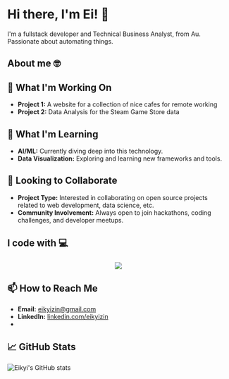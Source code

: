 
# Hi there, I'm Ei! 👋

I'm a fullstack developer and Technical Business Analyst, from Au. Passionate about automating things.


## About me 🤓
## 🔭 What I'm Working On

- **Project 1:** A website for a collection of nice cafes for remote working 
- **Project 2:** Data Analysis for the Steam Game Store data

## 🌱 What I'm Learning

- **AI/ML:** Currently diving deep into this technology.
- **Data Visualization:** Exploring and learning new frameworks and tools.

## 👯 Looking to Collaborate

- **Project Type:** Interested in collaborating on open source projects related to web development, data science, etc.
- **Community Involvement:** Always open to join hackathons, coding challenges, and developer meetups.


<h2 align="left">I code with 💻</h2>

###
<p align="center">
  <a href="https://skillicons.dev">
    <img src="https://skillicons.dev/icons?i=python,java,react,html,css,bootstrap,spring,docker" />
  </a>
</p>

###

## 📫 How to Reach Me

- **Email:** [eikyizin@gmail.com](mailto:eikyizin@gmail.com)
- **LinkedIn:** [linkedin.com/eikyizin](https://www.linkedin.com/in/eikyizin/)
- 
## 📈 GitHub Stats

![Eikyi's GitHub stats](https://github-readme-stats.vercel.app/api?username=eikyi&show_icons=true&theme=radical)

<!--
**eikyi/eikyi** is a ✨ _special_ ✨ repository because its `README.md` (this file) appears on your GitHub profile.

Here are some ideas to get you started:

- 🔭 I’m currently working on ...
- 🌱 I’m currently learning ...
- 👯 I’m looking to collaborate on ...
- 🤔 I’m looking for help with ...
- 💬 Ask me about ...
- 📫 How to reach me: ...
- 😄 Pronouns: ...
- ⚡ Fun fact: ...
-->
